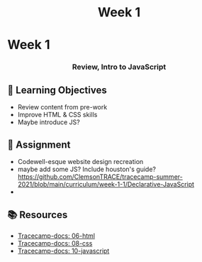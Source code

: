 <h1 align="center">
   Week 1
</h1>

# Week 1

<h3 align="center">
   Review, Intro to JavaScript
</h3>

## 🎯 Learning Objectives
- Review content from pre-work
- Improve HTML & CSS skills
- Maybe introduce JS?

## 📔 Assignment
- Codewell-esque website design recreation
- maybe add some JS? Include houston's guide? https://github.com/ClemsonTRACE/tracecamp-summer-2021/blob/main/curriculum/week-1-1/Declarative-JavaScript
- 


## 📚 Resources
- [Tracecamp-docs: 06-html](https://github.com/ClemsonTRACE/tracecamp-summer-2021/blob/main/tracecamp-docs/06-html.md)
- [Tracecamp-docs: 08-css](https://github.com/ClemsonTRACE/tracecamp-summer-2021/blob/main/tracecamp-docs/08-css.md)
- [Tracecamp-docs: 10-javascript](https://github.com/ClemsonTRACE/tracecamp-summer-2021/blob/main/tracecamp-docs/10-javascript.md)
